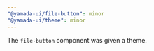 ```yaml
---
"@yamada-ui/file-button": minor
"@yamada-ui/theme": minor
---
```


The `file-button` component was given a theme.
